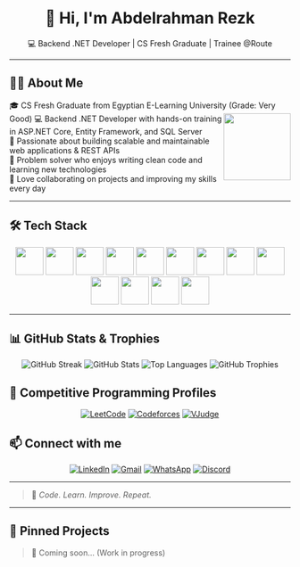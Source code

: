 <h1 align="center">👋 Hi, I'm Abdelrahman Rezk</h1>

<p align="center">💻 Backend .NET Developer | CS Fresh Graduate | Trainee @Route</p>

---

## 👨‍💻 About Me
🎓 CS Fresh Graduate from Egyptian E-Learning University (Grade: Very Good)                                                          <img align="right" height="120" src="https://i.imgflip.com/65efzo.gif"  /> 
💻 Backend .NET Developer with hands-on training in ASP.NET Core, Entity Framework, and SQL Server  
🚀 Passionate about building scalable and maintainable web applications & REST APIs                                                       
🧠 Problem solver who enjoys writing clean code and learning new technologies  
🤝 Love collaborating on projects and improving my skills every day              

---

## 🛠 Tech Stack
<div align="center">
    <img src="https://cdn.jsdelivr.net/gh/devicons/devicon@latest/icons/cplusplus/cplusplus-original.svg"  width="50" height="50"/>
    <img src="https://cdn.jsdelivr.net/gh/devicons/devicon@latest/icons/csharp/csharp-original.svg" width="50" height="50"/>
    <img src="https://cdn.jsdelivr.net/gh/devicons/devicon@latest/icons/entityframeworkcore/entityframeworkcore-original.svg" width="50" height="50"/>
    <img src="https://cdn.jsdelivr.net/gh/devicons/devicon@latest/icons/redis/redis-original.svg" width="50" height="50"/>
    <img src="https://cdn.jsdelivr.net/gh/devicons/devicon@latest/icons/microsoftsqlserver/microsoftsqlserver-original.svg" width="50" height="50"/>
    <img src="https://cdn.jsdelivr.net/gh/devicons/devicon@latest/icons/dotnetcore/dotnetcore-original.svg" width="50" height="50"/>
    <img src="https://cdn.jsdelivr.net/gh/devicons/devicon@latest/icons/html5/html5-original.svg" width="50" height="50"/>
    <img src="https://cdn.jsdelivr.net/gh/devicons/devicon@latest/icons/css3/css3-original.svg" width="50" height="50"/>
    <img src="https://cdn.jsdelivr.net/gh/devicons/devicon@latest/icons/visualstudio/visualstudio-original.svg" width="50" height="50"/>
    <img src="https://cdn.jsdelivr.net/gh/devicons/devicon@latest/icons/vscode/vscode-original.svg" width="50" height="50"/>
    <img src="https://cdn.jsdelivr.net/gh/devicons/devicon@latest/icons/git/git-original.svg" width="50" height="50"/>          
    <img src="https://cdn.jsdelivr.net/gh/devicons/devicon@latest/icons/swagger/swagger-original.svg" width="50" height="50"/>
    <img src="https://cdn.jsdelivr.net/gh/devicons/devicon@latest/icons/postman/postman-original.svg" width="50" height="50" />
          
</div>

---

## 📊 GitHub Stats & Trophies

<div align="center">
  
![GitHub Streak](https://streak-stats.demolab.com?user=Abdelrahman-Rezk203&theme=radical&hide_border=true&border_radius=10) 
![GitHub Stats](https://github-readme-stats.vercel.app/api?username=Abdelrahman-Rezk203&show_icons=true&theme=radical&hide_border=true&border_radius=10) 
![Top Languages](https://github-readme-stats.vercel.app/api/top-langs/?username=Abdelrahman-Rezk203&layout=compact&theme=radical&hide_border=true&border_radius=10) 
![GitHub Trophies](https://github-profile-trophy.vercel.app/?username=Abdelrahman-Rezk203&theme=radical&no-frame=true&no-bg=true&row=1&column=6)

</div>

## 🧩 Competitive Programming Profiles
<div align="center">
  
[![LeetCode](https://img.shields.io/badge/LeetCode-FFA116?style=for-the-badge&logo=leetcode&logoColor=white)](https://leetcode.com/abdorezk203) 
[![Codeforces](https://img.shields.io/badge/Codeforces-1F8ACB?style=for-the-badge&logo=codeforces&logoColor=white)]([https://codeforces.com/profile/abdorezk203](https://codeforces.com/group/MWSDmqGsZm/contests)) 
[![VJudge](https://img.shields.io/badge/VJudge-1E90FF?style=for-the-badge&logo=virtualbox&logoColor=white)](https://vjudge.net/problem#OJId=All&probNum=&title=&source=&category=solved)

</div>

## 📫 Connect with me
<div align="center">
  
[![LinkedIn](https://img.shields.io/badge/LinkedIn-0A66C2?style=for-the-badge&logo=linkedin&logoColor=white)](https://www.linkedin.com/in/abdelrahman-rezk) 
[![Gmail](https://img.shields.io/badge/Gmail-D14836?style=for-the-badge&logo=gmail&logoColor=white)](mailto:abdorezk203@gmail.com) 
[![WhatsApp](https://img.shields.io/badge/WhatsApp-25D366?style=for-the-badge&logo=whatsapp&logoColor=white)](https://wa.me/201093038686) 
[![Discord](https://img.shields.io/badge/Discord-5865F2?style=for-the-badge&logo=discord&logoColor=white)](https://discordapp.com/users/abdelrahman_2222q)
</div>

---

> 🚀 _Code. Learn. Improve. Repeat._

---

## 📌 Pinned Projects
> 🚧 Coming soon... (Work in progress)
